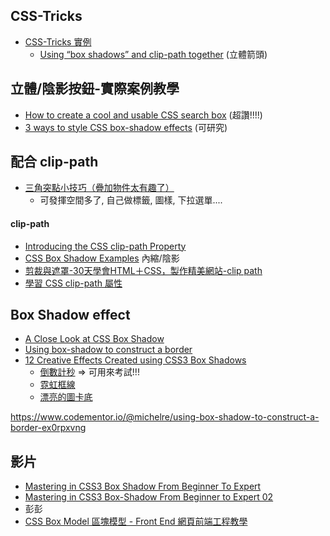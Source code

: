 ## CSS-Tricks 
* [CSS-Tricks 實例](https://css-tricks.com/)
  * [Using “box shadows” and clip-path together](https://css-tricks.com/using-box-shadows-and-clip-path-together/) (立體箭頭)
  
## 立體/陰影按鈕-實際案例教學
- [How to create a cool and usable CSS search box][CoolSearchBox] (超讚!!!!)
- [3 ways to style CSS box-shadow effects][BoxShadowEffects] (可研究)

## 配合 clip-path
- [三角突點小技巧（疊加物件太有趣了）](https://www.youtube.com/watch?v=Uk27UanpXRU&t=368s) 
  - 可發揮空間多了, 自己做標籤, 圖樣, 下拉選單....

#### clip-path
* [Introducing the CSS clip-path Property](https://www.sitepoint.com/introducing-css-clip-path-property/)
* [CSS Box Shadow Examples](https://www.webfx.com/archive/blog/images/assets/cdn.sixrevisions.com/0457-01-css-box-shadow-demo/demo.html) 內縮/陰影
* [剪裁與遮罩-30天學會HTML＋CSS，製作精美網站-clip path](https://ithelp.ithome.com.tw/articles/10275826)
* [學習 CSS clip-path 屬性](https://andyyou.github.io/2016/06/28/css-clip-path/)

## Box Shadow effect
* [A Close Look at CSS Box Shadow](https://www.webfx.com/blog/web-design/css-box-shadow/) 
* [Using box-shadow to construct a border](https://www.codementor.io/@michelre/using-box-shadow-to-construct-a-border-ex0rpxvng)
* [12 Creative Effects Created using CSS3 Box Shadows](https://cssdeck.com/blog/12-creative-effects-created-using-css3-box-shadows/)
  * [倒數計秒](https://codepen.io/martingrand/pen/DGNyNN) => 可用來考試!!!
  * [霓虹框線](https://codepen.io/akwright/pen/raBdOO) 
  * [漂亮的圖卡底](https://codepen.io/jcorpus/pen/xbExKL)


https://www.codementor.io/@michelre/using-box-shadow-to-construct-a-border-ex0rpxvng
## 影片
- [Mastering in CSS3 Box Shadow From Beginner To Expert](https://www.youtube.com/watch?v=zuQUlAv45EE)
- [Mastering in CSS3 Box-Shadow From Beginner to Expert 02](https://www.youtube.com/watch?v=b_IUSevJov0)
- 彭彭
 - [CSS Box Model 區塊模型 - Front End 網頁前端工程教學](https://www.youtube.com/watch?v=whFuqruDeJs&list=PL-g0fdC5RMbqW54tWQPIVbhyl_Ky6a2VI&index=6)


[CoolSearchBox]: https://catalin.red/how-to-create-a-cool-and-usable-css3-search-box/ "How to create a cool and usable CSS search box (讚!)"
[BoxShadowEffects]: https://blog.logrocket.com/three-ways-style-css-box-shadow-effects/  "3 ways to style CSS box-shadow effects"

